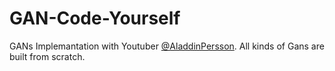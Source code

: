 # GAN-Code-Yourself
GANs Implemantation with Youtuber [@AladdinPersson](https://www.youtube.com/@AladdinPersson).
All kinds of Gans are built from scratch.
